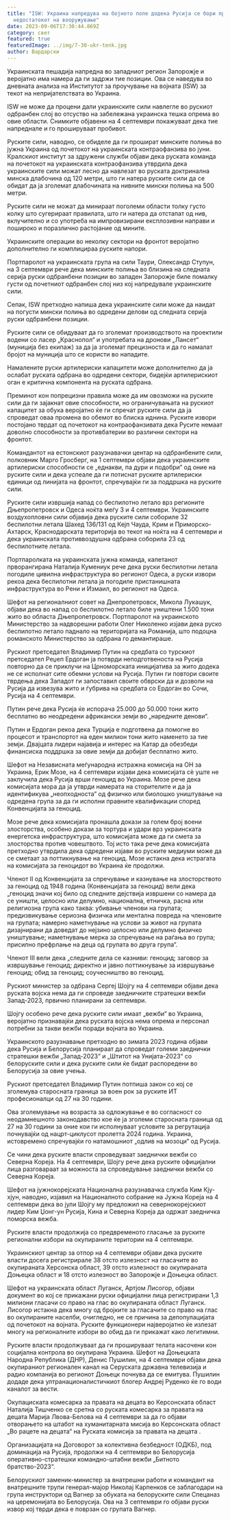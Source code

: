 ```yaml
---
title: "ISW: Украина напредува на бојното поле додека Русија се бори против
  недостатокот на вооружување"
date: 2023-09-06T17:30:44.869Z
category: свет
featured: true
featuredImage: ../img/7-30-ukr-tenk.jpg
author: Вардарски
---
```

Украинската пешадија напредна во западниот регион Запорожје и веројатно има намера да ги задржи тие позиции. Ова се наведува во дневната анализа на Институтот за проучување на војната (ISW) за текот на непријателствата во Украина.

ISW не може да процени дали украинските сили навлегле во рускиот одбранбен слој во отсуство на забележана украинска тешка опрема во овие области. Снимките објавени на 4 септември покажуваат дека тие напреднале и го прошируваат пробивот.

Руските сили, наводно, се обиделе да ги прошират минските полиња во јужна Украина од почетокот на украинската контраофанзива во јуни. Кралскиот институт за здружени служби објави дека руската команда на почетокот на украинската контраофанзива утврдила дека украинските сили можат лесно да навлезат во руската доктринална минска длабочина од 120 метри, што ги натера руските сили да се обидат да ја зголемат длабочината на нивните мински полиња на 500 метри.

Руските сили не можат да минираат поголеми области толку густо колку што сугерираат правилата, што ги натера да отстапат од нив, вклучително и со употреба на импровизирани експлозивни направи и пошироко и поразлично растојание од мините.

Украинските операции во неколку сектори на фронтот веројатно дополнително ги комплицираа руските напори.

Портпаролот на украинската група на сили Таури, Олександр Ступун, на 3 септември рече дека минските полиња во близина на следната серија руски одбранбени позиции во западен Запорожје биле помалку густи од почетниот одбранбен слој низ кој напредувале украинските сили.

Сепак, ISW претходно напиша дека украинските сили може да наидат на погусти мински полиња во одредени делови од следната серија руски одбранбени позиции.

Руските сили се обидуваат да го зголемат производството на проектили водени со ласер „Краснопол“ и употребата на дронови „Лансет“ (муниција без екипаж) за да ја зголемат прецизноста и да го намалат бројот на муниција што се користи во нападите.

Намалените руски артилериски капацитети може дополнително да ја ослабат руската одбрана во одредени сектори, бидејќи артилерискиот оган е критична компонента на руската одбрана.

Преминот кон попрецизни правила може да им овозможи на руските сили да ги зајакнат овие способности, но ограничувањата на рускиот капацитет за обука веројатно ќе ги спречат руските сили да ја спроведат оваа промена во обемот во блиска иднина. Руските извори постојано тврдат од почетокот на контраофанзивата дека Русите немаат доволно способности за противбатерии во различни сектори на фронтот.

Командантот на естонскиот разузнавачки центар на одбранбените сили, полковник Марго Гросберг, на 1 септември објави дека украинските артилериски способности се „еднакви, па дури и подобри“ од оние на руските сили и дека успеале да ги потиснат руските артилериски единици од линијата на фронтот, спречувајќи ги за поддршка на руските сили.

Руските сили извршија напад со беспилотно летало врз регионите Дњепропетровск и Одеса ноќта меѓу 3 и 4 септември. Украинските воздухопловни сили објавија дека руските сили собориле 32 беспилотни летала Шахед 136/131 од Кејп Чауда, Крим и Приморско-Ахтарск, Краснодарската територија во текот на ноќта на 4 септември и дека украинската противвоздушна одбрана соборила 23 од беспилотните летала.

Портпаролката на украинската јужна команда, капетанот прворангирана Наталија Кумениук рече дека руски беспилотни летала погодиле цивилна инфраструктура во регионот Одеса, а руски извори рекоа дека беспилотни летала ја погодиле пристанишната инфраструктура во Рени и Измаил, во регионот на Одеса.

Шефот на регионалниот совет на Днепропетровск, Микола Лукашук, објави дека во напад со беспилотно летало биле уништени 1.500 тони жито во областа Дњепропетровск. Портпаролот на украинското Министерство за надворешни работи Олег Николенко изјави дека руско беспилотно летало паднало на територијата на Романија, што подоцна романското Министерство за одбрана го демантираше.

Рускиот претседател Владимир Путин на средбата со турскиот претседател Реџеп Ердоган ја потврди неподготвеноста на Русија повторно да се приклучи на Црноморската иницијатива за жито додека не се исполнат сите обемни услови на Русија. Путин ги повтори своите тврдења дека Западот ги запоставил своите обврски да и дозволи на Русија да извезува жито и ѓубрива на средбата со Ердоган во Сочи, Русија на 4 септември.

Путин рече дека Русија ќе испорача 25.000 до 50.000 тони жито бесплатно во неодредени африкански земји во „наредните денови“.

Путин и Ердоган рекоа дека Турција е подготвена да помогне во процесот и транспортот на еден милион тони жито наменето за тие земји. Двајцата лидери најавија и интерес на Катар да обезбеди финансиска поддршка за овие земји да добијат бесплатно жито.

Шефот на Независната меѓународна истражна комисија на ОН за Украина, Ерик Мозе, на 4 септември изјави дека комисијата сè уште не заклучила дека Русија врши геноцид во Украина. Мозе рече дека комисијата мора да ја утврди намерата на сторителите и да ја идентификува „неопходноста“ од физичко или биолошко уништување на одредена група за да ги исполни правните квалификации според Конвенцијата за геноцид.

Мозе рече дека комисијата пронашла докази за голем број воени злосторства, особено докази за тортура и удари врз украинската енергетска инфраструктура, што комисијата може да ги смета за злосторства против човештвото. Тој исто така рече дека комисијата претходно утврдила дека одредени изјави во руските медиуми може да се сметаат за поттикнување на геноцид. Мозе истакна дека истрагата на комисијата за геноцидот во Украина ќе продолжи.

Членот II од Конвенцијата за спречување и казнување на злосторството за геноцид од 1948 година (Конвенцијата за геноцид) вели дека „геноцид значи кој било од следните дејствија извршени со намера да се уништи, целосно или делумно, национална, етничка, расна или религиозна група како таква: убивање членови на групата; предизвикување сериозна физичка или ментална повреда на членовите на групата; намерно наметнување на услови за живот на групата дизајнирани да доведат до нејзино целосно или делумно физичко уништување; наметнување мерка за спречување на раѓања во група; присилно префрлање на деца од групата во друга група“.

Членот III вели дека „следните дела се казниви: геноцид; заговор за извршување геноцид; директно и јавно поттикнување за извршување геноцид; обид за геноцид; соучесништво во геноцид.

Рускиот министер за одбрана Сергеј Шојгу на 4 септември објави дека руската војска нема да ги спроведе заедничките стратешки вежби Запад-2023, првично планирани за септември.

Шојгу особено рече дека руските сили имаат „вежби“ во Украина, веројатно признавајќи дека руската војска нема опрема и персонал потребни за такви вежби поради војната во Украина.

Украинското разузнавање претходно во зимата 2023 година објави дека Русија и Белорусија планираат да спроведат големи заеднички стратешки вежби „Запад-2023“ и „Штитот на Унијата-2023“ со белоруските сили и дека руските сили ќе бидат распоредени во Белорусија за овие учења.

Рускиот претседател Владимир Путин потпиша закон со кој се зголемува старосната граница за воен рок за руските ИТ професионалци од 27 на 30 години.

Ова зголемување на возраста за одложување е во согласност со неодамнешното законодавство кое ќе ја зголеми старосната граница од 27 на 30 години за оние кои ги исполнуваат условите за регрутација почнувајќи од нацрт-циклусот пролетта 2024 година. Украина, истовремено спречувајќи го натамошниот „одлив на мозоци“ од Русија.

Се чини дека руските власти спроведуваат заеднички вежби со Северна Кореја. На 4 септември, Шојгу рече дека руските официјални лица разговараат за можноста за спроведување заеднички вежби со Северна Кореја.

Шефот на јужнокорејската Национална разузнавачка служба Ким Кју-хјун, наводно, изјавил на Националното собрание на Јужна Кореја на 4 септември дека во јули Шојгу му предложил на севернокорејскиот лидер Ким Џонг-ун Русија, Кина и Северна Кореја да одржат заедничка поморска вежба.

Руските власти продолжија со предвременото гласање за руските регионални избори на окупираните територии на 4 септември.

Украинскиот центар за отпор на 4 септември објави дека руските власти досега регистрирале 38 отсто излезност на гласачите во окупираната Херсонска област, 39 отсто излезност во окупираната Доњецка област и 18 отсто излезност во Запорожје и Доњецка област.

Шефот на украинската област Луганск, Артјом Лисогор, објави документ во кој се прикажани руски официјални лица регистрирани 1,3 милиони гласачи со право на глас во окупираната област Луганск. Лисогор истакна дека многу од бројките за гласачите со право на глас во окупираните населби, очигледно, не се причина за депопулацијата од почетокот на војната. Руските функционери најверојатно ќе излезат многу на регионалните избори во обид да ги прикажат како легитимни.

Руските власти продолжуваат да ги прошируваат телата насочени кон социјална контрола во окупирана Украина. Шефот на Доњецката Народна Република (ДНР), Денис Пушилин, на 4 септември објави дека окупираниот регионален канал на Серуската државна телевизија и радио компанија во регионот Доњецк почнува да се емитува. Пушилин додаде дека ултранационалистичкиот блогер Андреј Руденко ќе го води каналот за вести.

Окупациската комесарка за правата на децата во Керсонската област Наталија Тишченко се сретна со руската комесарка за правата на децата Марија Лвова-Белова на 4 септември за да го објави отворањето на штабот на хуманитарната мисија во Керсонската област „Во рацете на децата“ на Руската комисија за правата на децата .

Организацијата на Договорот за колективна безбедност (ОДКБ), под доминација на Русија, продолжи на 4 септември во Белорусија оперативно-стратешки командно-штабни вежби „Битното братство-2023“.

Белорускиот заменик-министер за внатрешни работи и командант на внатрешните трупи генерал-мајор Николај Карпенков се заблагодари на група инструктори од Вагнер за обуката на белоруските сили Спецаназ на церемонијата во Белорусија. Ова на 3 септември го објави руски извор кој тврди дека е поврзан со групата Вагнер.